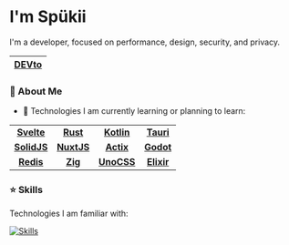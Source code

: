 # I'm Spükii

I'm a developer, focused on performance, design, security, and privacy.

|[**DEVto**](https://dev.to/spukiitv)|
|:--:|

### :blue_book: About Me

- :bread: Technologies I am currently learning or planning to learn:

|||||
:--:|:--:|:--:|:--:
[**Svelte**](https://svelte.dev) | [**Rust**](https://rust-lang.org) | [**Kotlin**](https://kotlinelang.org) | [**Tauri**](https://tauri.app)
[**SolidJS**](https://solidjs.com) | [**NuxtJS**](https://nuxtjs.org) | [**Actix**](https://actix.rs) | [**Godot**](https://godotengine.org/)
[**Redis**](https://redis.io) | [**Zig**](https://ziglang.org) | [**UnoCSS**](https://uno.antfu.me) | [**Elixir**](https://elixir-lang.org)

### :star: Skills

Technologies I am familiar with:

[![Skills](https://skillicons.dev/icons?i=html,css,astro,sass,windi,vite,vue,lua,dart,js,ts,c,cpp,go,ruby,md&perline=8)](https://skillicons.dev)

